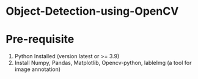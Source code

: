 # Object-Detection-using-OpenCV
# Pre-requisite 
1. Python Installed (version latest or >= 3.9)
2. Install Numpy, Pandas, Matplotlib, Opencv-python, lableImg (a tool for image annotation)
